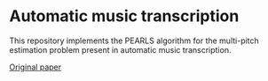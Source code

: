 # Automatic music transcription

This repository implements the PEARLS algorithm for the multi-pitch estimation problem present in automatic music transcription.

[Original paper](https://dl.acm.org/doi/pdf/10.1109/TASLP.2016.2634118)
